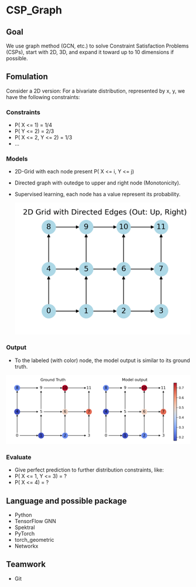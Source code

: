 # CSP_Graph

## Goal

We use graph method (GCN, etc.) to solve Constraint Satisfaction Problems (CSPs), start with 2D, 3D, and expand it toward up to 10 dimensions if possible.

## Fomulation

Consider a 2D version: For a bivariate distribution, represented by x, y, we have the following constraints:

### Constraints

- P( X <= 1) = 1/4
- P( Y <= 2) = 2/3
- P( X <= 2, Y <= 2) = 1/3
- ...

### Models

- 2D-Grid with each node present  P( X <= i, Y <= j) 

- Directed graph with outedge to upper and right node (Monotonicity).

- Supervised learning, each node has a value represent its probability.

  ![2d_grid](./images/2d_grid.png)

### Output

- To the labeled (with color) node, the model output is similar to its ground truth.

![2d_demo_2](./images/2d_demo_2.png)

### Evaluate

- Give perfect prediction to further distribution constraints, like:
- P( X <= 1, Y <= 3) = ?
- P( X <= 4) = ?


## Language and possible package

- Python
- TensorFlow GNN
- Spektral
- PyTorch
- torch_geometric
- Networkx

## Teamwork

- Git